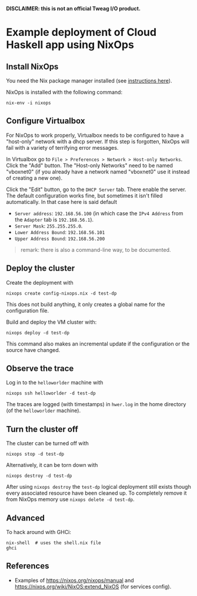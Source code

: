 **DISCLAIMER: this is not an official Tweag I/O product.**

# Example deployment of Cloud Haskell app using NixOps

## Install NixOps ##

You need the Nix package manager installed (see [instructions
here](http://nixos.org/nix/)).

NixOps is installed with the following command:
```
nix-env -i nixops
```

## Configure Virtualbox ##

For NixOps to work properly, Virtualbox needs to be configured to have
a "host-only" network with a dhcp server. If this step is forgotten,
NixOps will fail with a variety of terrifying error messages.

In Virtualbox go to `File > Preferences > Network > Host-only
Networks`. Click the "Add" button. The "Host-only Networks" need to be
named "vboxnet0" (if you already have a network named "vboxnet0" use
it instead of creating a new one).

Click the "Edit" button, go to the `DHCP Server` tab. There enable the
server. The default configuration works fine, but sometimes it isn't filled automatically. In that case here is said default

- `Server address`: `192.168.56.100` (in which case the `IPv4
   Address` from the `Adapter` tab is `192.168.56.1`).
- `Server Mask`: `255.255.255.0`.
- `Lower Address Bound`: `192.168.56.101`
- `Upper Address Bound`: `192.168.56.200`

> remark: there is also a command-line way, to be documented.

## Deploy the cluster ##

Create the deployment with
```
nixops create config-nixops.nix -d test-dp
```
This does not build anything, it only creates a global name for the
configuration file.

Build and deploy the VM cluster with:
```
nixops deploy -d test-dp
```
This command also makes an incremental update if the configuration or
the source have changed.

## Observe the trace ##

Log in to the `helloworlder` machine with
```
nixops ssh helloworlder -d test-dp
```

The traces are logged (with timestamps) in `hwer.log` in the home
directory (of the `helloworlder` machine).

## Turn the cluster off ##

The cluster can be turned off with
```
nixops stop -d test-dp
```
Alternatively, it can be torn down with
```
nixops destroy -d test-dp
```

After using `nixops destroy` the `test-dp` logical deployment still
exists though every associated resource have been cleaned up. To
completely remove it from NixOps memory use `nixops delete -d
test-dp`.

## Advanced ##

To hack around with GHCi:

```
nix-shell  # uses the shell.nix file
ghci
```

## References ##

- Examples of https://nixos.org/nixops/manual and
  https://nixos.org/wiki/NixOS:extend_NixOS (for services config).
